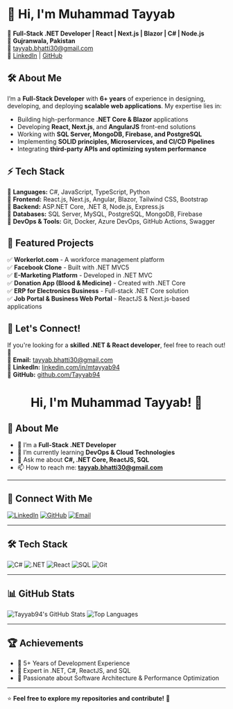 # 👋 Hi, I'm Muhammad Tayyab  

🚀 **Full-Stack .NET Developer | React | Next.js | Blazor | C# | Node.js**  
📍 **Gujranwala, Pakistan**  
📧 [tayyab.bhatti30@gmail.com](mailto:tayyab.bhatti30@gmail.com)  
🔗 [LinkedIn](https://linkedin.com/in/mtayyab94) | [GitHub](https://github.com/Tayyab94)  

## 🛠️ About Me  

I’m a **Full-Stack Developer** with **6+ years** of experience in designing, developing, and deploying **scalable web applications**. My expertise lies in:  
- Building high-performance **.NET Core & Blazor** applications  
- Developing **React, Next.js**, and **AngularJS** front-end solutions  
- Working with **SQL Server, MongoDB, Firebase, and PostgreSQL**  
- Implementing **SOLID principles, Microservices, and CI/CD Pipelines**  
- Integrating **third-party APIs and optimizing system performance**  

## ⚡ Tech Stack  

🔹 **Languages:** C#, JavaScript, TypeScript, Python  
🔹 **Frontend:** React.js, Next.js, Angular, Blazor, Tailwind CSS, Bootstrap  
🔹 **Backend:** ASP.NET Core, .NET 8, Node.js, Express.js  
🔹 **Databases:** SQL Server, MySQL, PostgreSQL, MongoDB, Firebase  
🔹 **DevOps & Tools:** Git, Docker, Azure DevOps, GitHub Actions, Swagger  

## 📌 Featured Projects  

✅ **Workerlot.com** - A workforce management platform  
✅ **Facebook Clone** - Built with .NET MVC5  
✅ **E-Marketing Platform** - Developed in .NET MVC  
✅ **Donation App (Blood & Medicine)** - Created with .NET Core  
✅ **ERP for Electronics Business** - Full-stack .NET Core solution  
✅ **Job Portal & Business Web Portal** - ReactJS & Next.js-based applications  

## 💬 Let's Connect!  

If you're looking for a **skilled .NET & React developer**, feel free to reach out! 🚀  
📧 **Email:** [tayyab.bhatti30@gmail.com](mailto:tayyab.bhatti30@gmail.com)  
🔗 **LinkedIn:** [linkedin.com/in/mtayyab94](https://linkedin.com/in/mtayyab94)  
🔗 **GitHub:** [github.com/Tayyab94](https://github.com/Tayyab94)  


<h1 align="center">Hi, I'm Muhammad Tayyab! 👋</h1>

## 🚀 About Me
- 🔭 I’m a **Full-Stack .NET Developer**
- 🌱 I’m currently learning **DevOps & Cloud Technologies**
- 💬 Ask me about **C#, .NET Core, ReactJS, SQL**
- 📫 How to reach me: **tayyab.bhatti30@gmail.com**

---

## 📢 Connect With Me
[![LinkedIn](https://img.shields.io/badge/LinkedIn-blue?style=for-the-badge&logo=linkedin)](https://www.linkedin.com/in/mtayyab94/)
[![GitHub](https://img.shields.io/badge/GitHub-black?style=for-the-badge&logo=github)](https://github.com/Tayyab94)
[![Email](https://img.shields.io/badge/Email-red?style=for-the-badge&logo=gmail)](mailto:tayyab.bhatti30@gmail.com)

---

## 🛠 Tech Stack
![C#](https://img.shields.io/badge/C%23-239120?style=for-the-badge&logo=c-sharp&logoColor=white)
![.NET](https://img.shields.io/badge/.NET-512BD4?style=for-the-badge&logo=.net&logoColor=white)
![React](https://img.shields.io/badge/React-20232A?style=for-the-badge&logo=react&logoColor=61DAFB)
![SQL](https://img.shields.io/badge/SQL-CC2927?style=for-the-badge&logo=microsoft-sql-server&logoColor=white)
![Git](https://img.shields.io/badge/Git-F05032?style=for-the-badge&logo=git&logoColor=white)

---

## 📊 GitHub Stats
![Tayyab94's GitHub Stats](https://github-readme-stats.vercel.app/api?username=Tayyab94&show_icons=true&theme=dark)
![Top Languages](https://github-readme-stats.vercel.app/api/top-langs/?username=Tayyab94&layout=compact&theme=dark)

---

## 🏆 Achievements
- 🎯 5+ Years of Development Experience
- 🏅 Expert in .NET, C#, ReactJS, and SQL
- 🚀 Passionate about Software Architecture & Performance Optimization

---

⭐ **Feel free to explore my repositories and contribute!** 🚀
